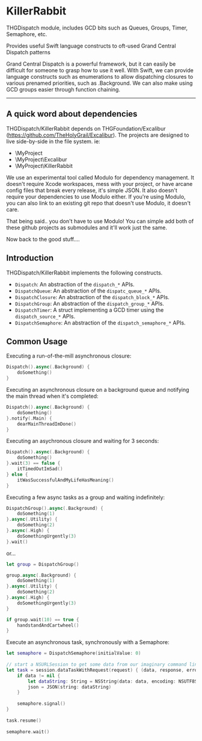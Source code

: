 # KillerRabbit
THGDispatch module, includes GCD bits such as Queues, Groups, Timer, Semaphore, etc.

Provides useful Swift language constructs to oft-used Grand Central Dispatch patterns

Grand Central Dispatch is a powerful framework, but it can easily be difficult for someone to grasp how to use it well. With Swift, we can provide language constructs such as enumerations to allow dispatching closures to various prenamed priorities, such as .Background. We can also make using GCD groups easier through function chaining.

___

## A quick word about dependencies

THGDispatch/KillerRabbit depends on THGFoundation/Excalibur (https://github.com/TheHolyGrail/Excalibur).  The projects are designed to live side-by-side in the file system.  ie:

* \MyProject
* \MyProject\Excalibur
* \MyProject\KillerRabbit

We use an experimental tool called Modulo for dependency management.  It doesn't require Xcode workspaces, mess with your project, or have arcane config files that break every release, it's simple JSON.  It also doesn't require your dependencies to use Modulo either.  If you're using Modulo, you can also link to an existing git repo that doesn't use Modulo, it doesn't care.

That being said.. you don't have to use Modulo!  You can simple add both of these github projects as submodules and it'll work just the same.

Now back to the good stuff....

## Introduction

THGDispatch/KillerRabbit implements the following constructs.

* `Dispatch`: An abstraction of the `dispatch_*` APIs.
* `DispatchQueue`: An abstraction of the `dispatc_queue_*` APIs.
* `DispatchClosure`: An abstraction of the `dispatch_block_*` APIs.
* `DispatchGroup`: An abstraction of the `dispatch_group_*` APIs.
* `DispatchTimer`: A struct implementing a GCD timer using the `dispatch_source_*` APIs.
* `DispatchSemaphore`: An abstraction of the `dispatch_semaphore_*` APIs.

## Common Usage

Executing a run-of-the-mill asynchronous closure:

```Swift
Dispatch().async(.Background) {
    doSomething()
}
```

Executing an asynchronous closure on a background queue and notifying the main thread when it's completed:
```Swift
Dispatch().async(.Background) {
    doSomething()
}.notify(.Main) {
    dearMainThreadImDone()
}
```

Executing an asychronous closure and waiting for 3 seconds:
```Swift
Dispatch().async(.Background) {
    doSomething()
}.wait(3) == false {
    itTimedOutImSad()
} else {
    itWasSuccessfulAndMyLifeHasMeaning()
}
```

Executing a few async tasks as a group and waiting indefinitely:
```Swift
DispatchGroup().async(.Background) {
    doSomething(1)
}.async(.Utility) {
    doSomething(2)
}.async(.High) {
    doSomethingUrgently(3)
}.wait()
```
or...
```Swift
let group = DispatchGroup()

group.async(.Background) {
    doSomething(1)
}.async(.Utility) {
    doSomething(2)
}.async(.High) {
    doSomethingUrgently(3)
}

if group.wait(10) == true {
    handstandAndCartwheel()
}
```

Execute an asynchronous task, synchronously with a Semaphore:
```Swift
let semaphore = DispatchSemaphore(initialValue: 0)
        
// start a NSURLSession to get some data from our imaginary command line tool.
let task = session.dataTaskWithRequest(request) { (data, response, error) -> Void in
    if data != nil {
        let dataString: String = NSString(data: data, encoding: NSUTF8StringEncoding)! as String
        json = JSON(string: dataString)
    }
            
    semaphore.signal()
}
        
task.resume()
        
semaphore.wait()
```
